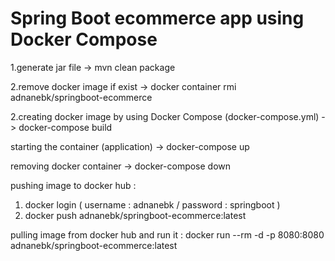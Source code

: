 # Spring Boot ecommerce app  using Docker Compose

1.generate jar file ->  mvn clean package

2.remove docker image if exist -> docker container rmi adnanebk/springboot-ecommerce

2.creating docker image by using Docker Compose (docker-compose.yml)  ->  docker-compose build

starting the container (application)  ->  docker-compose up


removing docker container  ->  docker-compose down


pushing image to docker hub :
1. docker login  ( username : adnanebk / password : springboot )
2. docker push adnanebk/springboot-ecommerce:latest

pulling image from docker hub and run it :
docker run --rm -d -p 8080:8080 adnanebk/springboot-ecommerce:latest